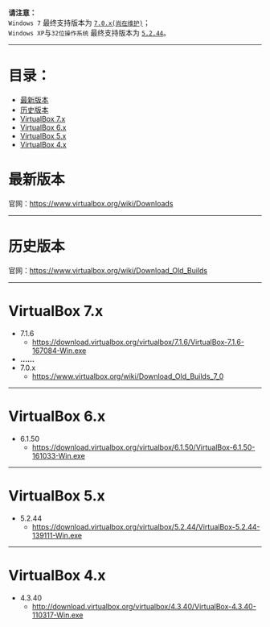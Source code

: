 **请注意：**  
`Windows 7` 最终支持版本为 [`7.0.x(尚在维护)`](#virtualbox-7.x)；  
`Windows XP`与`32位操作系统` 最终支持版本为 [`5.2.44`](#virtualbox-5.x)。  

<hr>

# 目录：
* [最新版本](#最新版本)
* [历史版本](#历史版本)
* [VirtualBox 7.x](#virtualbox-7.x)
* [VirtualBox 6.x](#virtualbox-6.x)
* [VirtualBox 5.x](#virtualbox-5.x)
* [VirtualBox 4.x](#virtualbox-4.x)

# 最新版本
官网：https://www.virtualbox.org/wiki/Downloads

<hr>

# 历史版本
官网：https://www.virtualbox.org/wiki/Download_Old_Builds

<hr>

# VirtualBox 7.x

* 7.1.6
	* https://download.virtualbox.org/virtualbox/7.1.6/VirtualBox-7.1.6-167084-Win.exe
* **……**
* 7.0.x
	* https://www.virtualbox.org/wiki/Download_Old_Builds_7_0

<hr>

# VirtualBox 6.x

* 6.1.50
	* https://download.virtualbox.org/virtualbox/6.1.50/VirtualBox-6.1.50-161033-Win.exe
	
<hr>

# VirtualBox 5.x

* 5.2.44
	* https://download.virtualbox.org/virtualbox/5.2.44/VirtualBox-5.2.44-139111-Win.exe

<hr>

# VirtualBox 4.x

* 4.3.40
	* http://download.virtualbox.org/virtualbox/4.3.40/VirtualBox-4.3.40-110317-Win.exe
